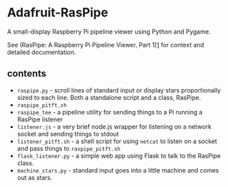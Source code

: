 Adafruit-RasPipe
================

A small-display Raspberry Pi pipeline viewer using Python and Pygame.

See (RasPipe: A Raspberry Pi Pipeline Viewer, Part 1)[1] for context and
detailed documentation.

contents
--------

* `raspipe.py` - scroll lines of standard input or display stars proportionally
  sized to each line.  Both a standalone script and a class, RasPipe.
* `raspipe_pitft.sh`
* `raspipe_tee` - a pipeline utility for sending things to a Pi running a RasPipe
  listener
* `listener.js` - a very brief node.js wrapper for listening on a network socket and
  sending things to stdout
* `listener_pitft.sh` - a shell script for using `netcat` to listen on a socket and pass
  things to `raspipe_pitft.sh`
* `flask_listener.py` - a simple web app using Flask to talk to the RasPipe class.
* `machine_stars.py` - standard input goes into a little machine and comes out
   as stars.

[1]: https://learn.adafruit.com/raspipe-a-raspberry-pi-pipeline-viewer
